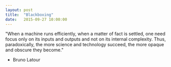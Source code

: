 ```yaml
---
layout: post
title:  "Blackboxing"
date:   2015-09-27 10:00:00
---
```

"When a machine runs efficiently, when a matter of fact is settled, one need focus only on its inputs and outputs and not on its internal complexity. Thus, paradoxically, the more science and technology succeed, the more opaque and obscure they become."

- Bruno Latour